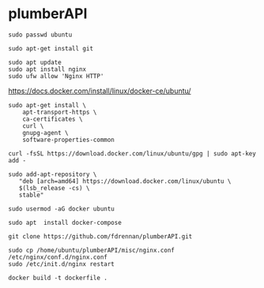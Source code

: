 # plumberAPI

```
sudo passwd ubuntu
```

```
sudo apt-get install git
```

```
sudo apt update
sudo apt install nginx
sudo ufw allow 'Nginx HTTP'
```

https://docs.docker.com/install/linux/docker-ce/ubuntu/
```
sudo apt-get install \
    apt-transport-https \
    ca-certificates \
    curl \
    gnupg-agent \
    software-properties-common
    
curl -fsSL https://download.docker.com/linux/ubuntu/gpg | sudo apt-key add -

sudo add-apt-repository \
   "deb [arch=amd64] https://download.docker.com/linux/ubuntu \
   $(lsb_release -cs) \
   stable"
   
sudo usermod -aG docker ubuntu

sudo apt  install docker-compose

```

```
git clone https://github.com/fdrennan/plumberAPI.git
```
```
sudo cp /home/ubuntu/plumberAPI/misc/nginx.conf /etc/nginx/conf.d/nginx.conf
sudo /etc/init.d/nginx restart
```

```
docker build -t dockerfile .
```

```

```
